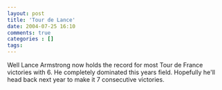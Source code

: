 ```yaml
---
layout: post
title: 'Tour de Lance'
date: 2004-07-25 16:10
comments: true
categories : []
tags:
---
```

Well Lance Armstrong now holds the record for most Tour de France victories with 6. He completely dominated this years field. Hopefully he'll head back next year to make it 7 consecutive victories.

